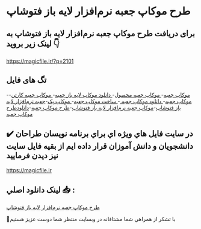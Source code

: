 # طرح موکاپ جعبه نرم‌افزار لایه باز فتوشاپ

## برای دریافت طرح موکاپ جعبه نرم‌افزار لایه باز فتوشاپ به لینک زیر بروید 👇

https://magicfile.ir/?p=2101

## تگ های فایل

-[موکاپ جعبه](https://magicfile.ir/product/%d8%b7%d8%b1%d8%ad-%d9%85%d9%88%da%a9%d8%a7%d9%be-%d8%ac%d8%b9%d8%a8%d9%87-%d9%86%d8%b1%d9%85-%d8%a7%d9%81%d8%b2%d8%a7%d8%b1-%d9%84%d8%a7%d9%8a%d9%87-%d8%a8%d8%a7%d8%b2-%d9%81%d8%aa%d9%88%d8%b4%d8%a7%d9%be/)-[ موکاپ جعبه محصول](https://magicfile.ir/product/%d8%b7%d8%b1%d8%ad-%d9%85%d9%88%da%a9%d8%a7%d9%be-%d8%ac%d8%b9%d8%a8%d9%87-%d9%86%d8%b1%d9%85-%d8%a7%d9%81%d8%b2%d8%a7%d8%b1-%d9%84%d8%a7%d9%8a%d9%87-%d8%a8%d8%a7%d8%b2-%d9%81%d8%aa%d9%88%d8%b4%d8%a7%d9%be/)-[ دانلود موکاپ لایه باز جعبه](https://magicfile.ir/product/%d8%b7%d8%b1%d8%ad-%d9%85%d9%88%da%a9%d8%a7%d9%be-%d8%ac%d8%b9%d8%a8%d9%87-%d9%86%d8%b1%d9%85-%d8%a7%d9%81%d8%b2%d8%a7%d8%b1-%d9%84%d8%a7%d9%8a%d9%87-%d8%a8%d8%a7%d8%b2-%d9%81%d8%aa%d9%88%d8%b4%d8%a7%d9%be/)-[ موکاپ جعبه کارتن](https://magicfile.ir/product/%d8%b7%d8%b1%d8%ad-%d9%85%d9%88%da%a9%d8%a7%d9%be-%d8%ac%d8%b9%d8%a8%d9%87-%d9%86%d8%b1%d9%85-%d8%a7%d9%81%d8%b2%d8%a7%d8%b1-%d9%84%d8%a7%d9%8a%d9%87-%d8%a8%d8%a7%d8%b2-%d9%81%d8%aa%d9%88%d8%b4%d8%a7%d9%be/)-[ موکاپ جعبه](https://magicfile.ir/product/%d8%b7%d8%b1%d8%ad-%d9%85%d9%88%da%a9%d8%a7%d9%be-%d8%ac%d8%b9%d8%a8%d9%87-%d9%86%d8%b1%d9%85-%d8%a7%d9%81%d8%b2%d8%a7%d8%b1-%d9%84%d8%a7%d9%8a%d9%87-%d8%a8%d8%a7%d8%b2-%d9%81%d8%aa%d9%88%d8%b4%d8%a7%d9%be/)-[ دانلود موکاپ جعبه ](https://magicfile.ir/product/%d8%b7%d8%b1%d8%ad-%d9%85%d9%88%da%a9%d8%a7%d9%be-%d8%ac%d8%b9%d8%a8%d9%87-%d9%86%d8%b1%d9%85-%d8%a7%d9%81%d8%b2%d8%a7%d8%b1-%d9%84%d8%a7%d9%8a%d9%87-%d8%a8%d8%a7%d8%b2-%d9%81%d8%aa%d9%88%d8%b4%d8%a7%d9%be/)-[ ساخت موکاپ جعبه](https://magicfile.ir/product/%d8%b7%d8%b1%d8%ad-%d9%85%d9%88%da%a9%d8%a7%d9%be-%d8%ac%d8%b9%d8%a8%d9%87-%d9%86%d8%b1%d9%85-%d8%a7%d9%81%d8%b2%d8%a7%d8%b1-%d9%84%d8%a7%d9%8a%d9%87-%d8%a8%d8%a7%d8%b2-%d9%81%d8%aa%d9%88%d8%b4%d8%a7%d9%be/)-[ موکاپ پک](https://magicfile.ir/product/%d8%b7%d8%b1%d8%ad-%d9%85%d9%88%da%a9%d8%a7%d9%be-%d8%ac%d8%b9%d8%a8%d9%87-%d9%86%d8%b1%d9%85-%d8%a7%d9%81%d8%b2%d8%a7%d8%b1-%d9%84%d8%a7%d9%8a%d9%87-%d8%a8%d8%a7%d8%b2-%d9%81%d8%aa%d9%88%d8%b4%d8%a7%d9%be/)-[جعبه نرم‌افزار لایه باز فتوشاپ](https://magicfile.ir/product/%d8%b7%d8%b1%d8%ad-%d9%85%d9%88%da%a9%d8%a7%d9%be-%d8%ac%d8%b9%d8%a8%d9%87-%d9%86%d8%b1%d9%85-%d8%a7%d9%81%d8%b2%d8%a7%d8%b1-%d9%84%d8%a7%d9%8a%d9%87-%d8%a8%d8%a7%d8%b2-%d9%81%d8%aa%d9%88%d8%b4%d8%a7%d9%be/)-[موکاپ جعبه نرم‌افزار لایه باز فتوشاپ](https://magicfile.ir/product/%d8%b7%d8%b1%d8%ad-%d9%85%d9%88%da%a9%d8%a7%d9%be-%d8%ac%d8%b9%d8%a8%d9%87-%d9%86%d8%b1%d9%85-%d8%a7%d9%81%d8%b2%d8%a7%d8%b1-%d9%84%d8%a7%d9%8a%d9%87-%d8%a8%d8%a7%d8%b2-%d9%81%d8%aa%d9%88%d8%b4%d8%a7%d9%be/)-[طرح موکاپ جعبه](https://magicfile.ir/product/%d8%b7%d8%b1%d8%ad-%d9%85%d9%88%da%a9%d8%a7%d9%be-%d8%ac%d8%b9%d8%a8%d9%87-%d9%86%d8%b1%d9%85-%d8%a7%d9%81%d8%b2%d8%a7%d8%b1-%d9%84%d8%a7%d9%8a%d9%87-%d8%a8%d8%a7%d8%b2-%d9%81%d8%aa%d9%88%d8%b4%d8%a7%d9%be/)-[دانلودطرح موکاپ جعبه](https://magicfile.ir/product/%d8%b7%d8%b1%d8%ad-%d9%85%d9%88%da%a9%d8%a7%d9%be-%d8%ac%d8%b9%d8%a8%d9%87-%d9%86%d8%b1%d9%85-%d8%a7%d9%81%d8%b2%d8%a7%d8%b1-%d9%84%d8%a7%d9%8a%d9%87-%d8%a8%d8%a7%d8%b2-%d9%81%d8%aa%d9%88%d8%b4%d8%a7%d9%be/)

## ✔️ در سايت فايل هاي ويژه اي براي برنامه نويسان طراحان دانشجويان و دانش آموزان قرار داده ايم از بقيه فايل سايت نيز ديدن فرماييد

https://magicfile.ir


## لينک دانلود اصلي 📥 :

[طرح موکاپ جعبه نرم‌افزار لایه باز فتوشاپ](https://magicfile.ir/product/%d8%b7%d8%b1%d8%ad-%d9%85%d9%88%da%a9%d8%a7%d9%be-%d8%ac%d8%b9%d8%a8%d9%87-%d9%86%d8%b1%d9%85-%d8%a7%d9%81%d8%b2%d8%a7%d8%b1-%d9%84%d8%a7%d9%8a%d9%87-%d8%a8%d8%a7%d8%b2-%d9%81%d8%aa%d9%88%d8%b4%d8%a7%d9%be/) 


🙏با تشکر از همراهي شما مشتاقانه در وبسایت منتظر شما دوست عزیز هستیم

